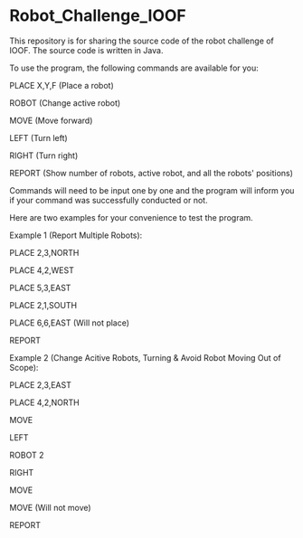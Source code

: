 # Robot_Challenge_IOOF

This repository is for sharing the source code of the robot challenge of IOOF. The source code is written in Java.

To use the program, the following commands are available for you:

PLACE X,Y,F (Place a robot)

ROBOT <integer> (Change active robot)
  
MOVE (Move forward)
  
LEFT (Turn left)
  
RIGHT (Turn right)
  
REPORT (Show number of robots, active robot, and all the robots' positions)
  
Commands will need to be input one by one and the program will inform you if your command was successfully conducted or not.
  
Here are two examples for your convenience to test the program.
  

Example 1 (Report Multiple Robots):

PLACE 2,3,NORTH
  
PLACE 4,2,WEST
  
PLACE 5,3,EAST
  
PLACE 2,1,SOUTH

PLACE 6,6,EAST (Will not place)
  
REPORT
    
  
Example 2 (Change Acitive Robots, Turning & Avoid Robot Moving Out of Scope):

PLACE 2,3,EAST
  
PLACE 4,2,NORTH
  
MOVE
  
LEFT
  
ROBOT 2
  
RIGHT
  
MOVE
  
MOVE (Will not move)
  
REPORT
